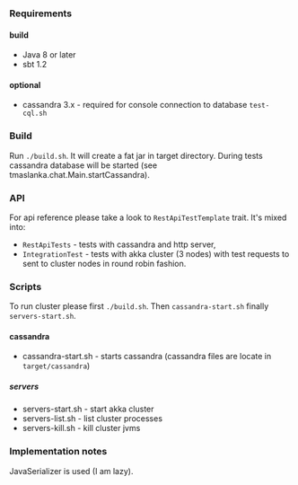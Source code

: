 ### Requirements
#### build
 * Java 8 or later
 * sbt 1.2
#### optional
 * cassandra 3.x - required for console connection to database `test-cql.sh`

### Build

Run `./build.sh`. It will create a fat jar in target directory.
During tests cassandra database will be started (see tmaslanka.chat.Main.startCassandra).

### API
For api reference please take a look to `RestApiTestTemplate` trait. It's mixed into:
 * `RestApiTests` - tests with cassandra and http server,
 * `IntegrationTest` - tests with akka cluster (3 nodes) with test requests to sent to cluster nodes in round robin fashion.

### Scripts
To run cluster please first `./build.sh`.
Then `cassandra-start.sh` finally `servers-start.sh`.

#### cassandra
 * cassandra-start.sh - starts cassandra (cassandra files are locate in `target/cassandra`)

##### servers
 * servers-start.sh - start akka cluster
 * servers-list.sh - list cluster processes
 * servers-kill.sh - kill cluster jvms


### Implementation notes
JavaSerializer is used (I am lazy).